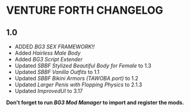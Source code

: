 # VENTURE FORTH CHANGELOG

## 1.0

- ADDED _BG3 SEX FRAMEWORK!!_
- Added _Hairless Male Body_
- Added _BG3 Script Extender_
- Updated _SBBF Stylized Beautiful Body for Female_ to 1.3
- Updated _SBBF Vanilla Outfits_ to 1.1
- Updated _SBBF Bikini Armors (TAWOBA port)_ to 1.2
- Updated _Larger Penis with Flopping Physics_ to 2.1.3
- Updated _ImprovedUI_ to 3.17

**Don't forget to run _BG3 Mod Manager_ to import and register the mods.**
